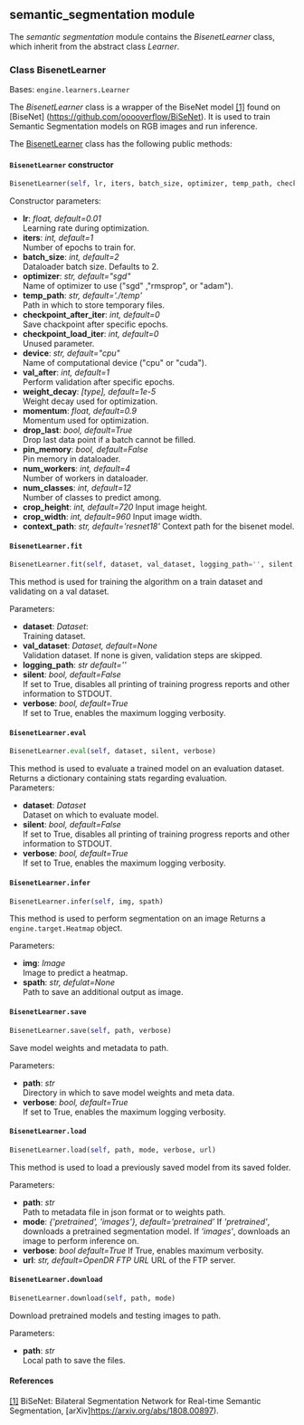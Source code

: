## semantic_segmentation module

The *semantic segmentation* module contains the *BisenetLearner* class, which inherit from the abstract class *Learner*.


### Class BisenetLearner
Bases: `engine.learners.Learner`

The *BisenetLearner* class is a wrapper of the BiseNet model [[1]](#bisenetp) found on [BiseNet] (https://github.com/ooooverflow/BiSeNet).
It is used to train Semantic Segmentation models on RGB images and run inference.





The [BisenetLearner](#src.opendr.perception.semantic_segmentation.bisenet.bisenet_learner.py) class has the
following public methods:

#### `BisenetLearner` constructor
```python
BisenetLearner(self, lr, iters, batch_size, optimizer, temp_path, checkpoint_after_iter, checkpoint_load_iter, device, val_after, weight_decay, momentum, drop_last, pin_memory, num_workers, num_classes, crop_height, crop_width, context_path)
```

Constructor parameters:
  - **lr**: *float, default=0.01*  
    Learning rate during optimization. 
  - **iters**: *int, default=1*  
    Number of epochs to train for. 
  - **batch_size**: *int, default=2*  
    Dataloader batch size. Defaults to 2.
  - **optimizer**: *str, default="sgd"*  
    Name of optimizer to use ("sgd" ,"rmsprop", or "adam"). 
  - **temp_path**: *str, default='./temp'*  
    Path in which to store temporary files. 
  - **checkpoint_after_iter**: *int, default=0*  
    Save chackpoint after specific epochs. 
  - **checkpoint_load_iter**: *int, default=0*  
    Unused parameter. 
  - **device**: *str, default="cpu"*  
    Name of computational device ("cpu" or "cuda"). 
  - **val_after**: *int, default=1*  
    Perform validation after specific epochs. 
  - **weight_decay**: *[type], default=1e-5*  
    Weight decay used for optimization. 
  - **momentum**: *float, default=0.9*  
    Momentum used for optimization. 
  - **drop_last**: *bool, default=True*  
    Drop last data point if a batch cannot be filled. 
  - **pin_memory**: *bool, default=False*  
    Pin memory in dataloader. 
  - **num_workers**: *int, default=4*  
    Number of workers in dataloader. 
  - **num_classes**: *int, default=12*  
    Number of classes to predict among. 
  - **crop_height**: *int, default=720*
    Input image height.
  - **crop_width**: *int, default=960*
    Input image width.
  - **context_path**: *str, default='resnet18'*
    Context path for the bisenet model.


#### `BisenetLearner.fit`
```python
BisenetLearner.fit(self, dataset, val_dataset, logging_path='', silent, verbose)
```

This method is used for training the algorithm on a train dataset and validating on a val dataset.

Parameters:
  - **dataset**: *Dataset*:  
    Training dataset.
  - **val_dataset**: *Dataset, default=None*  
    Validation dataset. If none is given, validation steps are skipped.
  - **logging_path**: *str default=''* 
  - **silent**: *bool, default=False*  
    If set to True, disables all printing of training progress reports and other information to STDOUT.  
  - **verbose**: *bool, default=True*  
    If set to True, enables the maximum logging verbosity. 


#### `BisenetLearner.eval`
```python
BisenetLearner.eval(self, dataset, silent, verbose)
```
This method is used to evaluate a trained model on an evaluation dataset.
Returns a dictionary containing stats regarding evaluation.  
Parameters:
  - **dataset**: *Dataset*  
    Dataset on which to evaluate model.
  - **silent**: *bool, default=False*  
    If set to True, disables all printing of training progress reports and other information to STDOUT.  
  - **verbose**: *bool, default=True*  
    If set to True, enables the maximum logging verbosity. 




#### `BisenetLearner.infer`
```python
BisenetLearner.infer(self, img, spath)
```

This method is used to perform segmentation on an image
Returns a `engine.target.Heatmap` object.

Parameters:
  - **img**: *Image*  
    Image to predict a heatmap.
  - **spath**: *str, defulat=None*   
    Path to save an additional output as image.  


#### `BisenetLearner.save`
```python
BisenetLearner.save(self, path, verbose)
```

Save model weights and metadata to path.

Parameters:
- **path**: *str*  
  Directory in which to save model weights and meta data.
- **verbose**: *bool, default=True*  
  If set to True, enables the maximum logging verbosity. 


#### `BisenetLearner.load`
```python
BisenetLearner.load(self, path, mode, verbose, url)
```

This method is used to load a previously saved model from its saved folder.


Parameters:
- **path**: *str*  
  Path to metadata file in json format or to weights path.
- **mode**: *{'pretrained', 'images'}, default='pretrained'*
  If *'pretrained'*, downloads a pretrained segmentation model. If *'images'*, downloads an image to perform inference on. 
- **verbose**: *bool default=True*
  If True, enables maximum verbosity.
- **url**: *str, default=OpenDR FTP URL* 
  URL of the FTP server.



#### `BisenetLearner.download`
```python
BisenetLearner.download(self, path, mode)
```

Download pretrained models and testing images to path.

Parameters:
- **path**: *str*  
  Local path to save the files.


#### References
<a name="bisenetp" href="https://arxiv.org/abs/1808.00897">[1]</a> BiSeNet: Bilateral Segmentation Network for Real-time Semantic Segmentation,
[arXiv]https://arxiv.org/abs/1808.00897).  
